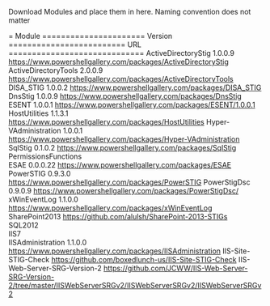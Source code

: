 Download Modules and place them in here. Naming convention does not matter

= Module ====================== Version ========================= URL =============================
ActiveDirectoryStig				1.0.0.9		https://www.powershellgallery.com/packages/ActiveDirectoryStig
ActiveDirectoryTools			2.0.0.9 	https://www.powershellgallery.com/packages/ActiveDirectoryTools
DISA_STIG						1.0.0.2 	https://www.powershellgallery.com/packages/DISA_STIG
DnsStig							1.0.0.9 	https://www.powershellgallery.com/packages/DnsStig
ESENT							1.0.0.1		https://www.powershellgallery.com/packages/ESENT/1.0.0.1
HostUtilities					1.1.3.1 	https://www.powershellgallery.com/packages/HostUtilities
Hyper-VAdministration			1.0.0.1 	https://www.powershellgallery.com/packages/Hyper-VAdministration
SqlStig							0.1.0.2		https://www.powershellgallery.com/packages/SqlStig			
PermissionsFunctions			
ESAE							0.0.0.22 	https://www.powershellgallery.com/packages/ESAE
PowerSTIG						0.9.3.0 	https://www.powershellgallery.com/packages/PowerSTIG
PowerStigDsc					0.9.0.9 	https://www.powershellgallery.com/packages/PowerStigDsc/
xWinEventLog					1.1.0.0 	https://www.powershellgallery.com/packages/xWinEventLog
SharePoint2013								https://github.com/alulsh/SharePoint-2013-STIGs		
	SQL2012							
	IIS7							
IISAdministration				1.1.0.0 	https://www.powershellgallery.com/packages/IISAdministration
IIS-Site-STIG-Check							https://github.com/boxedlunch-us/IIS-Site-STIG-Check
IIS-Web-Server-SRG-Version-2 				https://github.com/JCWW/IIS-Web-Server-SRG-Version-2/tree/master/IISWebServerSRGv2/IISWebServerSRGv2/IISWebServerSRGv2
